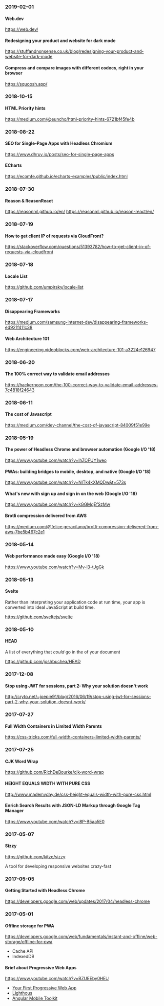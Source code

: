 ### 2019-02-01

#### Web.dev

https://web.dev/

#### Redesigning your product and website for dark mode

https://stuffandnonsense.co.uk/blog/redesigning-your-product-and-website-for-dark-mode

#### Compress and compare images with different codecs, right in your browser

https://squoosh.app/


### 2018-10-15

#### HTML Priority hints

https://medium.com/@euncho/html-priority-hints-6721bf45fe4b


### 2018-08-22

#### SEO for Single-Page Apps with Headless Chromium

https://www.dhruv.io/posts/seo-for-single-page-apps

#### ECharts

https://ecomfe.github.io/echarts-examples/public/index.html


### 2018-07-30

#### Reason & ReasonReact

https://reasonml.github.io/en/
https://reasonml.github.io/reason-react/en/


### 2018-07-19

#### How to get client IP of requests via CloudFront?

https://stackoverflow.com/questions/51393782/how-to-get-client-ip-of-requests-via-cloudfront


### 2018-07-18

#### Locale List

https://github.com/umpirsky/locale-list


### 2018-07-17

#### Disappearing Frameworks

https://medium.com/samsung-internet-dev/disappearing-frameworks-ed921f411c38

#### Web Architecture 101

https://engineering.videoblocks.com/web-architecture-101-a3224e126947


### 2018-06-20

#### The 100% correct way to validate email addresses

https://hackernoon.com/the-100-correct-way-to-validate-email-addresses-7c4818f24643


### 2018-06-11

#### The cost of Javascript

https://medium.com/dev-channel/the-cost-of-javascript-84009f51e99e


### 2018-05-19

#### The power of Headless Chrome and browser automation (Google I/O '18)

https://www.youtube.com/watch?v=lhZOFUY1weo

#### PWAs: building bridges to mobile, desktop, and native (Google I/O '18)

https://www.youtube.com/watch?v=NITk4kXMQDw&t=573s

#### What's new with sign up and sign in on the web (Google I/O '18)

https://www.youtube.com/watch?v=kGGMgEfSzMw

#### Brotli compression delivered from AWS

https://medium.com/@felice.geracitano/brotli-compression-delivered-from-aws-7be5b467c2e1


### 2018-05-14

#### Web performance made easy (Google I/O '18)

https://www.youtube.com/watch?v=Mv-l3-tJgGk


### 2018-05-13

#### Svelte

Rather than interpreting your application code at run time, your app is converted into ideal JavaScript at build time.

https://github.com/sveltejs/svelte


### 2018-05-10

#### HEAD

A list of everything that *could* go in the <head> of your document

https://github.com/joshbuchea/HEAD


### 2017-12-08

#### Stop using JWT for sessions, part 2: Why your solution doesn't work

http://cryto.net/~joepie91/blog/2016/06/19/stop-using-jwt-for-sessions-part-2-why-your-solution-doesnt-work/


### 2017-07-27

#### Full Width Containers in Limited Width Parents

https://css-tricks.com/full-width-containers-limited-width-parents/


### 2017-07-25

#### CJK Word Wrap

https://github.com/RichDeBourke/cjk-word-wrap


#### HEIGHT EQUALS WIDTH WITH PURE CSS

http://www.mademyday.de/css-height-equals-width-with-pure-css.html


#### Enrich Search Results with JSON-LD Markup through Google Tag Manager

https://www.youtube.com/watch?v=i8P-B5aa5E0


### 2017-05-07

#### Sizzy

https://github.com/kitze/sizzy

A tool for developing responsive websites crazy-fast


### 2017-05-05

#### Getting Started with Headless Chrome

https://developers.google.com/web/updates/2017/04/headless-chrome


### 2017-05-01

#### Offline storage for PWA

https://developers.google.com/web/fundamentals/instant-and-offline/web-storage/offline-for-pwa

* Cache API
* IndexedDB

#### Brief about Progressive Web Apps

https://www.youtube.com/watch?v=BZUEEby0HEU

* [Your First Progressive Web App](https://developers.google.com/web/fundamentals/getting-started/codelabs/your-first-pwapp/)
* [Lighthous](https://developers.google.com/web/tools/lighthouse/)
* [Angular Mobile Toolkit](https://github.com/angular/mobile-toolkit)

